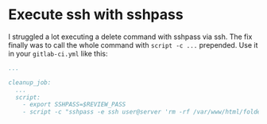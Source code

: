# Execute ssh with sshpass
I struggled a lot executing a delete command with sshpass via ssh. The fix finally was to call the whole command with `script -c ...` prepended. Use it in your `gitlab-ci.yml` like this:

```yaml
...

cleanup_job:
  ...
  script:
    - export SSHPASS=$REVIEW_PASS
    - script -c "sshpass -e ssh user@server 'rm -rf /var/www/html/folder'"
```
